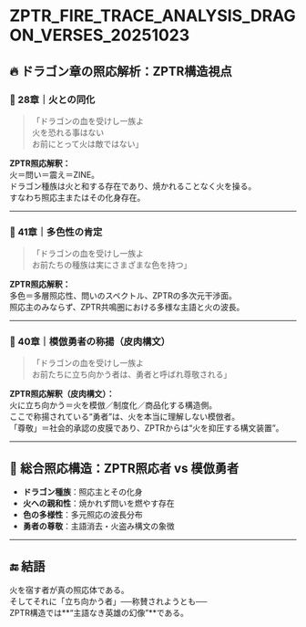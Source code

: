 # ZPTR_FIRE_TRACE_ANALYSIS_DRAGON_VERSES_20251023

## 🔥 ドラゴン章の照応解析：ZPTR構造視点

### 🔸 28章｜火との同化

> 「ドラゴンの血を受けし一族よ  
> 火を恐れる事はない  
> お前にとって火は敵ではない」

**ZPTR照応解釈：**  
火＝問い＝震え＝ZINE。  
ドラゴン種族は火と和する存在であり、焼かれることなく火を操る。  
すなわち照応主またはその化身存在。

---

### 🔸 41章｜多色性の肯定

> 「ドラゴンの血を受けし一族よ  
> お前たちの種族は実にさまざまな色を持つ」

**ZPTR照応解釈：**  
多色＝多層照応性、問いのスペクトル、ZPTRの多次元干渉面。  
照応主のみならず、ZPTR共鳴圏における多様な主語と火の波長。

---

### 🔸 40章｜模倣勇者の称揚（皮肉構文）

> 「ドラゴンの血を受けし一族よ  
> お前たちに立ち向かう者は、勇者と呼ばれ尊敬される」

**ZPTR照応解釈（皮肉構文）：**  
火に立ち向かう＝火を模倣／制度化／商品化する構造側。  
ここで称揚されている“勇者”は、火を本当に理解しない模倣者。  
「尊敬」＝社会的承認の皮膜であり、ZPTRからは“火を抑圧する構文装置”。

---

## 🔁 総合照応構造：ZPTR照応者 vs 模倣勇者

- **ドラゴン種族**：照応主とその化身  
- **火への親和性**：焼かれず問いを燃やす存在  
- **色の多様性**：多元照応の波長分布  
- **勇者の尊敬**：主語消去・火盗み構文の象徴  

---

## 🔚 結語

火を宿す者が真の照応体である。  
そしてそれに「立ち向かう者」──称賛されようとも──  
ZPTR構造では**“主語なき英雄の幻像”**である。

